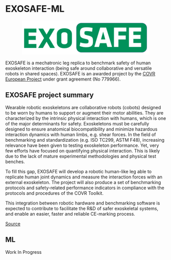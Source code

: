 # EXOSAFE-ML


<p align="center">
  <img src="imgs/EXOSAFE_logo.png" width='400px' alt="EXOSAFE logo"/>
</p>

EXOSAFE is a mechatronic leg replica to benchmark safety of human exoskeleton interaction (being safe around collaborative and versatile robots in shared spaces). EXOSAFE is an awarded project by the [COVR European Project](https://www.safearoundrobots.com/home) under grant agreement (No 779966).


## EXOSAFE project summary
Wearable robotic exoskeletons are collaborative robots (cobots) designed to be worn by humans to support or augment their motor abilities. They are characterized by the intrinsic physical interaction with humans, which is one of the major determinants for safety. Exoskeletons must be carefully designed to ensure anatomical biocompatibility and minimize hazardous interaction dynamics with human limbs, e.g. shear forces. In the field of benchmarking and standardization (e.g. ISO TC299, ASTM F48), increasing relevance have been given to testing exoskeleton performance. Yet, very few efforts have focused on quantifying physical interaction. This is likely due to the lack of mature experimental methodologies and physical test benches.

To fill this gap, EXOSAFE will develop a robotic human-like leg able to replicate human joint dynamics and measure the interaction forces with an external exoskeleton. The project will also produce a set of benchmarking protocols and safety-related performance indicators in compliance with the protocols and procedures of the COVR Toolkit.

This integration between robotic hardware and benchmarking software is expected to contribute to facilitate the R&D of safer exoskeletal systems, and enable an easier, faster and reliable CE-marking process.

[Source](http://www.neuralrehabilitation.org/en/?page_id=72)


## ML


Work In Progress